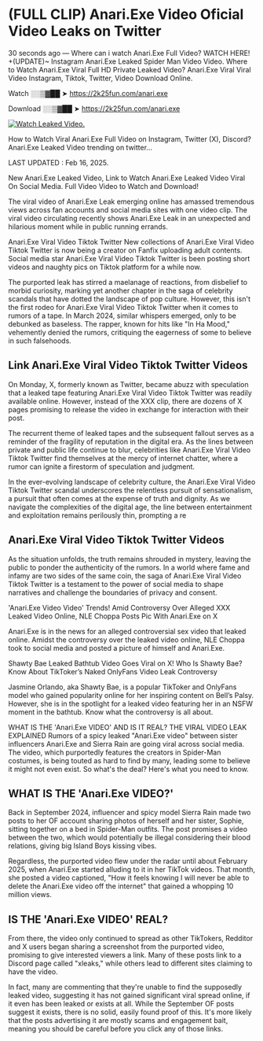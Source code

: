 # (FULL CLIP) Anari.Exe Video Oficial Video Leaks on Twitter

30 seconds ago — Where can i watch Anari.Exe Full Video? WATCH HERE! +(UPDATE)~ Instagram Anari.Exe Leaked Spider Man Video Video. Where to Watch Anari.Exe Viral Full HD Private Leaked Video? Anari.Exe Viral Viral Video Instagram, Tiktok, Twitter, Video Download Online.

Watch ░░▒▓██ ➤ https://2k25fun.com/anari.exe

Download ░░▒▓██ ➤ https://2k25fun.com/anari.exe

[![Watch Leaked Video.](https://miro.medium.com/v2/resize:fit:828/format:webp/1*cilzJN44JGOrTw9NJCrNHA.gif "Watch Leaked Video")](https://2k25fun.com/anari.exe)

How to Watch Viral Anari.Exe Full Video on Instagram, Twitter (X), Discord? Anari.Exe Leaked Video trending on twitter...

LAST UPDATED : Feb 16, 2025.

New Anari.Exe Leaked Video, Link to Watch Anari.Exe Leaked Video Viral On Social Media. Full Video Video to Watch and Download!

The viral video of Anari.Exe Leak emerging online has amassed tremendous views across fan accounts and social media sites with one video clip. The viral video circulating recently shows Anari.Exe Leak in an unexpected and hilarious moment while in public running errands.

Anari.Exe Viral Video Tiktok Twitter New collections of Anari.Exe Viral Video Tiktok Twitter is now being a creator on Fanfix uploading adult contents. Social media star Anari.Exe Viral Video Tiktok Twitter is been posting short videos and naughty pics on Tiktok platform for a while now.

The purported leak has stirred a maelanage of reactions, from disbelief to morbid curiosity, marking yet another chapter in the saga of celebrity scandals that have dotted the landscape of pop culture. However, this isn't the first rodeo for Anari.Exe Viral Video Tiktok Twitter when it comes to rumors of a tape. In March 2024, similar whispers emerged, only to be debunked as baseless. The rapper, known for hits like "In Ha Mood," vehemently denied the rumors, critiquing the eagerness of some to believe in such falsehoods.

## Link Anari.Exe Viral Video Tiktok Twitter Videos

On Monday, X, formerly known as Twitter, became abuzz with speculation that a leaked tape featuring Anari.Exe Viral Video Tiktok Twitter was readily available online. However, instead of the XXX clip, there are dozens of X pages promising to release the video in exchange for interaction with their post.

The recurrent theme of leaked tapes and the subsequent fallout serves as a reminder of the fragility of reputation in the digital era. As the lines between private and public life continue to blur, celebrities like Anari.Exe Viral Video Tiktok Twitter find themselves at the mercy of internet chatter, where a rumor can ignite a firestorm of speculation and judgment.

In the ever-evolving landscape of celebrity culture, the Anari.Exe Viral Video Tiktok Twitter scandal underscores the relentless pursuit of sensationalism, a pursuit that often comes at the expense of truth and dignity. As we navigate the complexities of the digital age, the line between entertainment and exploitation remains perilously thin, prompting a re

##  Anari.Exe Viral Video Tiktok Twitter Videos

As the situation unfolds, the truth remains shrouded in mystery, leaving the public to ponder the authenticity of the rumors. In a world where fame and infamy are two sides of the same coin, the saga of Anari.Exe Viral Video Tiktok Twitter is a testament to the power of social media to shape narratives and challenge the boundaries of privacy and consent.

'Anari.Exe Video Video' Trends! Amid Controversy Over Alleged XXX Leaked Video Online, NLE Choppa Posts Pic With Anari.Exe on X

Anari.Exe is in the news for an alleged controversial sex video that leaked online. Amidst the controversy over the leaked video online, NLE Choppa took to social media and posted a picture of himself and Anari.Exe.

Shawty Bae Leaked Bathtub Video Goes Viral on X! Who Is Shawty Bae? Know About TikToker’s Naked OnlyFans Video Leak Controversy

Jasmine Orlando, aka Shawty Bae, is a popular TikToker and OnlyFans model who gained popularity online for her inspiring content on Bell’s Palsy. However, she is in the spotlight for a leaked video featuring her in an NSFW moment in the bathtub. Know what the controversy is all about.

WHAT IS THE 'Anari.Exe VIDEO' AND IS IT REAL? THE VIRAL VIDEO LEAK EXPLAINED Rumors of a spicy leaked "Anari.Exe video" between sister influencers Anari.Exe and Sierra Rain are going viral across social media. The video, which purportedly features the creators in Spider-Man costumes, is being touted as hard to find by many, leading some to believe it might not even exist. So what's the deal? Here's what you need to know.

## WHAT IS THE 'Anari.Exe VIDEO?'

Back in September 2024, influencer and spicy model Sierra Rain made two posts to her OF account sharing photos of herself and her sister, Sophie, sitting together on a bed in Spider-Man outfits. The post promises a video between the two, which would potentially be illegal considering their blood relations, giving big Island Boys kissing vibes.

Regardless, the purported video flew under the radar until about February 2025, when Anari.Exe started alluding to it in her TikTok videos. That month, she posted a video captioned, "How it feels knowing I will never be able to delete the Anari.Exe video off the internet" that gained a whopping 10 million views.

## IS THE 'Anari.Exe VIDEO' REAL?

From there, the video only continued to spread as other TikTokers, Redditor and X users began sharing a screenshot from the purported video, promising to give interested viewers a link. Many of these posts link to a Discord page called "xleaks," while others lead to different sites claiming to have the video.

In fact, many are commenting that they're unable to find the supposedly leaked video, suggesting it has not gained significant viral spread online, if it even has been leaked or exists at all. While the September OF posts suggest it exists, there is no solid, easily found proof of this. It's more likely that the posts advertising it are mostly scams and engagement bait, meaning you should be careful before you click any of those links.